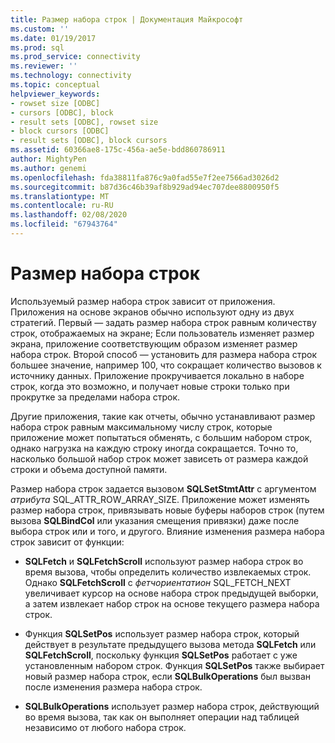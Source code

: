 ```yaml
---
title: Размер набора строк | Документация Майкрософт
ms.custom: ''
ms.date: 01/19/2017
ms.prod: sql
ms.prod_service: connectivity
ms.reviewer: ''
ms.technology: connectivity
ms.topic: conceptual
helpviewer_keywords:
- rowset size [ODBC]
- cursors [ODBC], block
- result sets [ODBC], rowset size
- block cursors [ODBC]
- result sets [ODBC], block cursors
ms.assetid: 60366ae8-175c-456a-ae5e-bdd860786911
author: MightyPen
ms.author: genemi
ms.openlocfilehash: fda38811fa876c9a0fad55e7f2ee7566ad3026d2
ms.sourcegitcommit: b87d36c46b39af8b929ad94ec707dee8800950f5
ms.translationtype: MT
ms.contentlocale: ru-RU
ms.lasthandoff: 02/08/2020
ms.locfileid: "67943764"
---
```

# <a name="rowset-size"></a>Размер набора строк
Используемый размер набора строк зависит от приложения. Приложения на основе экранов обычно используют одну из двух стратегий. Первый — задать размер набора строк равным количеству строк, отображаемых на экране; Если пользователь изменяет размер экрана, приложение соответствующим образом изменяет размер набора строк. Второй способ — установить для размера набора строк большее значение, например 100, что сокращает количество вызовов к источнику данных. Приложение прокручивается локально в наборе строк, когда это возможно, и получает новые строки только при прокрутке за пределами набора строк.  
  
 Другие приложения, такие как отчеты, обычно устанавливают размер набора строк равным максимальному числу строк, которые приложение может попытаться обменять, с большим набором строк, однако нагрузка на каждую строку иногда сокращается. Точно то, насколько большой набор строк может зависеть от размера каждой строки и объема доступной памяти.  
  
 Размер набора строк задается вызовом **SQLSetStmtAttr** с аргументом *атрибута* SQL_ATTR_ROW_ARRAY_SIZE. Приложение может изменять размер набора строк, привязывать новые буферы наборов строк (путем вызова **SQLBindCol** или указания смещения привязки) даже после выбора строк или и того, и другого. Влияние изменения размера набора строк зависит от функции:  
  
-   **SQLFetch** и **SQLFetchScroll** используют размер набора строк во время вызова, чтобы определить количество извлекаемых строк. Однако **SQLFetchScroll** с *фетчориентатион* SQL_FETCH_NEXT увеличивает курсор на основе набора строк предыдущей выборки, а затем извлекает набор строк на основе текущего размера набора строк.  
  
-   Функция **SQLSetPos** использует размер набора строк, который действует в результате предыдущего вызова метода **SQLFetch** или **SQLFetchScroll**, поскольку функция **SQLSetPos** работает с уже установленным набором строк. Функция **SQLSetPos** также выбирает новый размер набора строк, если **SQLBulkOperations** был вызван после изменения размера набора строк.  
  
-   **SQLBulkOperations** использует размер набора строк, действующий во время вызова, так как он выполняет операции над таблицей независимо от любого набора строк.

